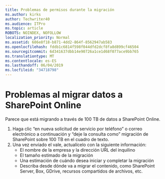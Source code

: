 ```yaml
---
title: Problemas de permisos durante la migración
ms.author: kirks
author: Techwriter40
ms.audience: ITPro
ms.topic: article
ROBOTS: NOINDEX, NOFOLLOW
localization_priority: Normal
ms.assetid: 686e8f18-b871-4dd2-864f-8562947ab583
ms.openlocfilehash: fddb1c6814f598f044dfd2dcf8fa8d899cf46504
ms.sourcegitcommit: 6d341637dbb14e90726a1ce1d68f077ace9bb765
ms.translationtype: MT
ms.contentlocale: es-ES
ms.lasthandoff: 06/04/2019
ms.locfileid: "34718798"
---
```

# <a name="issues-while-migrating-data-to-sharepoint-online"></a>Problemas al migrar datos a SharePoint Online

<p>Parece que está migrando a través de 100 TB de datos a SharePoint Online.</p> <ol> <li>Haga clic &ldquo;en nueva solicitud de servicio por teléfono&rdquo; o correo electrónico a continuación y &ldquo;deje la consulta como&rdquo; migración de SharePoint sobre 100 TB en el cuadro de texto.</li> <li>Una vez enviado el vale, actualícelo con la siguiente información: <ul> <li>El nombre de la empresa y la dirección URL del inquilino</li> <li>El tamaño estimado de la migración</li> <li>Una estimación de cuándo desea iniciar y completar la migración</li> <li>Describa desde dónde va a migrar el contenido, como SharePoint Server, Box, GDrive, recursos compartidos de archivos, etc.</li> </ul> </li> </ol>


  

